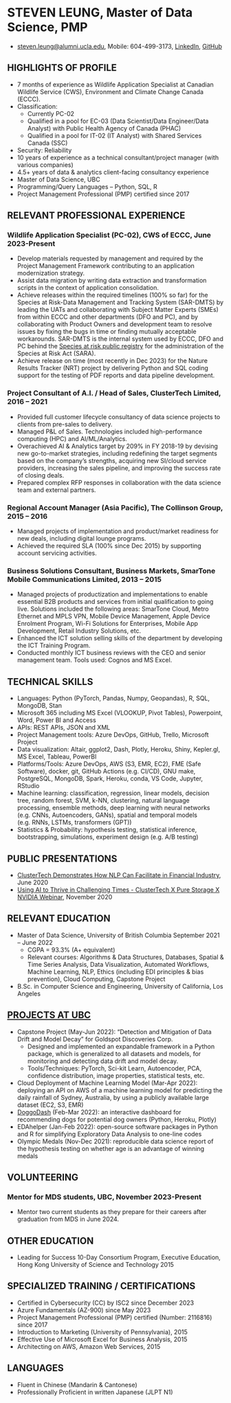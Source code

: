 # STEVEN LEUNG, Master of Data Science, PMP

-   <steven.leung@alumni.ucla.edu>, Mobile: 604-499-3173,
    [LinkedIn](https://www.linkedin.com/in/stevenleung08),
    [GitHub](stevenleung2018.github.io)

## HIGHLIGHTS OF PROFILE

-   7 months of experience as Wildlife Application Specialist at
    Canadian Wildlife Service (CWS), Environment and Climate Change
    Canada (ECCC).
-   Classification:
    -   Currently PC-02
    -   Qualified in a pool for EC-03 (Data Scientist/Data Engineer/Data
        Analyst) with Public Health Agency of Canada (PHAC)
    -   Qualified in a pool for IT-02 (IT Analyst) with Shared Services
        Canada (SSC)
-   Security: Reliability
-   10 years of experience as a technical consultant/project manager
    (with various companies)
-   4.5+ years of data & analytics client-facing consultancy experience
-   Master of Data Science, UBC
-   Programming/Query Languages – Python, SQL, R
-   Project Management Professional (PMP) certified since 2017

## RELEVANT PROFESSIONAL EXPERIENCE

### Wildlife Application Specialist (PC-02), CWS of ECCC, June 2023-Present

-   Develop materials requested by management and required by the
    Project Management Framework contributing to an application
    modernization strategy.
-   Assist data migration by writing data extraction and transformation
    scripts in the context of application consolidation.
-   Achieve releases within the required timelines (100% so far) for the
    Species at Risk-Data Management and Tracking System (SAR-DMTS) by
    leading the UATs and collaborating with Subject Matter Experts
    (SMEs) from within ECCC and other departments (DFO and PC), and by
    collaborating with Product Owners and development team to resolve
    issues by fixing the bugs in time or finding mutually acceptable
    workarounds. SAR-DMTS is the internal system used by ECCC, DFO and
    PC behind the [Species at risk public
    registry](https://www.canada.ca/en/environment-climate-change/services/species-risk-public-registry.html)
    for the administration of the Species at Risk Act (SARA).
-   Achieve release on time (most recently in Dec 2023) for the Nature
    Results Tracker (NRT) project by delivering Python and SQL coding
    support for the testing of PDF reports and data pipeline
    development.

### Project Consultant of A.I. / Head of Sales, ClusterTech Limited, 2016 – 2021

-   Provided full customer lifecycle consultancy of data science
    projects to clients from pre-sales to delivery.  
-   Managed P&L of Sales. Technologies included high-performance
    computing (HPC) and AI/ML/Analytics.
-   Overachieved AI & Analytics target by 209% in FY 2018-19 by devising
    new go-to-market strategies, including redefining the target
    segments based on the company’s strengths, acquiring new SI/cloud
    service providers, increasing the sales pipeline, and improving the
    success rate of closing deals.
-   Prepared complex RFP responses in collaboration with the data
    science team and external partners.

### Regional Account Manager (Asia Pacific), The Collinson Group, 2015 – 2016

-   Managed projects of implementation and product/market readiness for
    new deals, including digital lounge programs.
-   Achieved the required SLA (100% since Dec 2015) by supporting
    account servicing activities.

### Business Solutions Consultant, Business Markets, SmarTone Mobile Communications Limited, 2013 – 2015

-   Managed projects of productization and implementations to enable
    essential B2B products and services from initial qualification to
    going live. Solutions included the following areas: SmarTone Cloud,
    Metro Ethernet and MPLS VPN, Mobile Device Management, Apple Device
    Enrolment Program, Wi-Fi Solutions for Enterprises, Mobile App
    Development, Retail Industry Solutions, etc.
-   Enhanced the ICT solution selling skills of the department by
    developing the ICT Training Program.
-   Conducted monthly ICT business reviews with the CEO and senior
    management team. Tools used: Cognos and MS Excel.

## TECHNICAL SKILLS

-   Languages: Python (PyTorch, Pandas, Numpy, Geopandas), R, SQL,
    MongoDB, Stan
-   Microsoft 365 including MS Excel (VLOOKUP, Pivot Tables),
    Powerpoint, Word, Power BI and Access
-   APIs: REST APIs, JSON and XML
-   Project Management tools: Azure DevOps, GitHub, Trello, Microsoft
    Project
-   Data visualization: Altair, ggplot2, Dash, Plotly, Heroku, Shiny,
    Kepler.gl, MS Excel, Tableau, PowerBI
-   Platforms/Tools: Azure DevOps, AWS (S3, EMR, EC2), FME (Safe
    Software), docker, git, GitHub Actions (e.g. CI/CD), GNU make,
    PostgreSQL, MongoDB, Spark, Heroku, conda, VS Code, Jupyter, RStudio
-   Machine learning: classification, regression, linear models,
    decision tree, random forest, SVM, k-NN, clustering, natural
    language processing, ensemble methods, deep learning with neural
    networks (e.g. CNNs, Autoencoders, GANs), spatial and temporal
    models (e.g. RNNs, LSTMs, transformers (GPT))
-   Statistics & Probability: hypothesis testing, statistical inference,
    bootstrapping, simulations, experiment design (e.g. A/B testing)

## PUBLIC PRESENTATIONS

-   [ClusterTech Demonstrates How NLP Can Facilitate in Financial
    Industry](https://www.youtube.com/watch?v=o7gcxLfbv0Y), June 2020
-   [Using AI to Thrive in Challenging Times - ClusterTech X Pure
    Storage X NVIDIA
    Webinar](https://www.youtube.com/watch?v=HnlXPvLIXR0), November 2020

## RELEVANT EDUCATION

-   Master of Data Science, University of British Columbia September
    2021 – June 2022
    -   CGPA = 93.3% (A+ equivalent)
    -   Relevant courses: Algorithms & Data Structures, Databases,
        Spatial & Time Series Analysis, Data Visualization, Automated
        Workflows, Machine Learning, NLP, Ethics (including EDI
        principles & bias prevention), Cloud Computing, Capstone Project
-   B.Sc. in Computer Science and Engineering, University of California,
    Los Angeles

## [PROJECTS AT UBC](stevenleung2018.github.io)

-   Capstone Project (May-Jun 2022): “Detection and Mitigation of Data
    Drift and Model Decay” for Goldspot Discoveries Corp.
    -   Designed and implemented an expandable framework in a Python
        package, which is generalized to all datasets and models, for
        monitoring and detecting data drift and model decay.
    -   Tools/Techniques: PyTorch, Sci-kit Learn, Autoencoder, PCA,
        confidence distribution, image properties, statistical tests,
        etc.
-   Cloud Deployment of Machine Learning Model (Mar-Apr 2022): deploying
    an API on AWS of a machine learning model for predicting the daily
    rainfall of Sydney, Australia, by using a publicly available large
    dataset (EC2, S3, EMR)
-   [DoggoDash](https://doggodash.onrender.com) (Feb-Mar 2022): an
    interactive dashboard for recommending dogs for potential dog owners
    (Python, Heroku, Plotly)
-   EDAhelper (Jan-Feb 2022): open-source software packages in Python
    and R for simplifying Exploratory Data Analysis to one-line codes
-   Olympic Medals (Nov-Dec 2021): reproducible data science report of
    the hypothesis testing on whether age is an advantage of winning
    medals

## VOLUNTEERING

### Mentor for MDS students, UBC, November 2023-Present

-   Mentor two current students as they prepare for their careers after
    graduation from MDS in June 2024.

## OTHER EDUCATION

-   Leading for Success 10-Day Consortium Program, Executive Education,
    Hong Kong University of Science and Technology 2015

## SPECIALIZED TRAINING / CERTIFICATIONS

-   Certified in Cybersecurity (CC) by ISC2 since December 2023
-   Azure Fundamentals (AZ-900) since May 2023
-   Project Management Professional (PMP) certified (Number: 2116816)
    since 2017
-   Introduction to Marketing (University of Pennsylvania), 2015
-   Effective Use of Microsoft Excel for Business Analysis, 2015
-   Architecting on AWS, Amazon Web Services, 2015

## LANGUAGES

-   Fluent in Chinese (Mandarin & Cantonese)
-   Professionally Proficient in written Japanese (JLPT N1)
